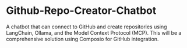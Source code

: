 # Github-Repo-Creator-Chatbot
A chatbot that can connect to GitHub and create repositories using LangChain, Ollama, and the Model Context Protocol (MCP). This will be a comprehensive solution using Composio for GitHub integration.

